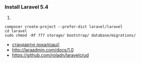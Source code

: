 ### Install Laravel 5.4
1.
```
composer create-project --prefer-dist laravel/laravel
cd laravel
sudo chmod -Rf 777 storage/ bootstrap/ database/migrations/
```
* [стандартні локалізації](https://github.com/caouecs/Laravel-lang/tree/master/src "стандартні локалізації")
* http://laraadmin.com/docs/1.0
* https://github.com/roladn/laravelcrud
